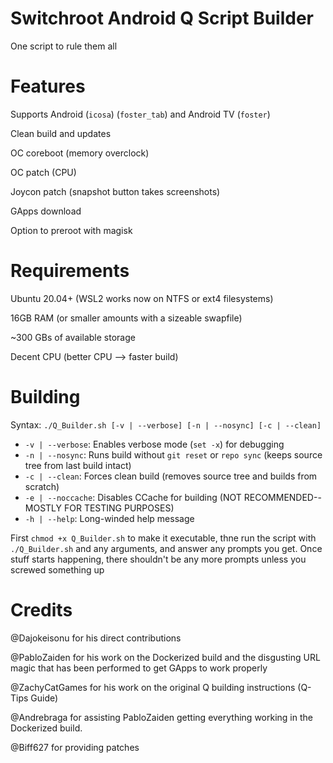 # Switchroot Android Q Script Builder
One script to rule them all

# Features
Supports Android (`icosa`) (`foster_tab`) and Android TV (`foster`)

Clean build and updates

OC coreboot (memory overclock)

OC patch (CPU)

Joycon patch (snapshot button takes screenshots)

GApps download

Option to preroot with magisk

# Requirements
Ubuntu 20.04+ (WSL2 works now on NTFS or ext4 filesystems)

16GB RAM (or smaller amounts with a sizeable swapfile)

~300 GBs of available storage

Decent CPU (better CPU --> faster build)

# Building
Syntax: `./Q_Builder.sh [-v | --verbose] [-n | --nosync] [-c | --clean]`

- `-v | --verbose`: Enables verbose mode (`set -x`) for debugging
- `-n | --nosync`: Runs build without `git reset` or `repo sync` (keeps source tree from last build intact)
- `-c | --clean`: Forces clean build (removes source tree and builds from scratch)
- `-e | --noccache`: Disables CCache for building (NOT RECOMMENDED--MOSTLY FOR TESTING PURPOSES)
- `-h | --help`: Long-winded help message

First `chmod +x Q_Builder.sh` to make it executable, thne run the script with `./Q_Builder.sh` and any arguments, and answer any prompts you get. Once stuff starts happening, there shouldn't be any more prompts unless you screwed something up

# Credits
@Dajokeisonu for his direct contributions

@PabloZaiden for his work on the Dockerized build and the disgusting URL magic that has been performed to get GApps to work properly

@ZachyCatGames for his work on the original Q building instructions (Q-Tips Guide)

@Andrebraga for assisting PabloZaiden getting everything working in the Dockerized build.

@Biff627 for providing patches
